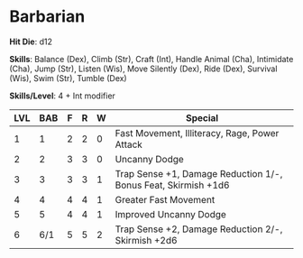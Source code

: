 # Barbarian

**Hit Die**: d12

**Skills**: Balance (Dex), Climb (Str), Craft (Int), Handle Animal (Cha), Intimidate (Cha), Jump (Str), Listen (Wis), Move Silently (Dex), Ride (Dex), Survival (Wis), Swim (Str), Tumble (Dex)

**Skills/Level**: 4 + Int modifier

LVL | BAB | F | R | W | Special 
--- | --- | - | - | - | ------- 
1   | 1   | 2 | 2 | 0 | Fast Movement, Illiteracy, Rage, Power Attack          
2   | 2   | 3 | 3 | 0 | Uncanny Dodge          
3   | 3   | 3 | 3 | 1 | Trap Sense +1, Damage Reduction 1/-, Bonus Feat, Skirmish +1d6        
4   | 4   | 4 | 4 | 1 | Greater Fast Movement        
5   | 5   | 4 | 4 | 1 | Improved Uncanny Dodge
6   | 6/1 | 5 | 5 | 2 | Trap Sense +2, Damage Reduction 2/-, Skirmish +2d6        